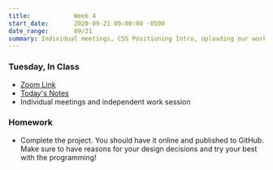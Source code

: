 ```yaml
---
title:            Week 4
start_date:       2020-09-21 00:00:00 -0500
date_range:       09/21
summary: Individual meetings, CSS Positioning Intro, Uploading our work to GitHub
---
```


### Tuesday, In Class

- [Zoom Link](https://NewSchool.zoom.us/my/nikafisher)
- [Today's Notes](https://paper.dropbox.com/doc/Week-4-Small-Group-Meetings-Figma-Intro-Uploading-our-Work-to-GitHub--A8F4uoKzUnkD8Mh_RkgFU73bAQ-BR4iP7mcUZLVzj5xZyvNY)
- Individual meetings and independent work session

### Homework
- Complete the project. You should have it online and published to GitHub. Make sure to have reasons for your design decisions and try your best with the programming!
